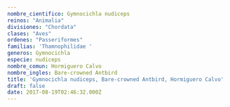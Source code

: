 ```yaml
---
nombre_cientifico: Gymnocichla nudiceps
reinos: "Animalia"
divisiones: "Chordata"
clases: "Aves"
ordenes: "Passeriformes"
familias: 'Thamnophilidae '
generos: Gymnocichla
especie: nudiceps
nombre_comun: Hormiguero Calvo
nombre_ingles: Bare-crowned Antbird
title: 'Gymnocichla nudiceps, Bare-crowned Antbird, Hormiguero Calvo'
draft: false
date: 2017-08-19T02:46:32.000Z
---
```


